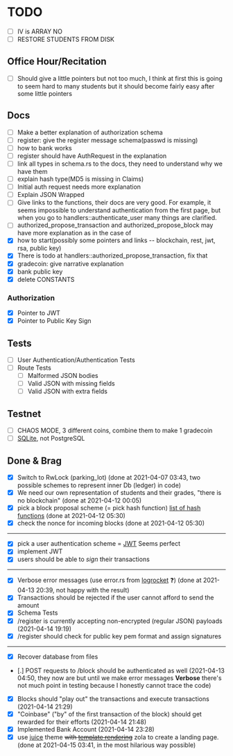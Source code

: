 # TODO

- [ ] IV is ARRAY NO
- [ ] RESTORE STUDENTS FROM DISK

## Office Hour/Recitation
- [ ] Should give a little pointers but not too much, I think at first this is going to seem hard to many students but it should become fairly easy after some little pointers

## Docs
- [ ] Make a better explanation of authorization schema
- [ ] register: give the register message schema(passwd is missing)
- [ ] how to bank works
- [ ] register should have AuthRequest in the explanation
- [ ] link all types in schema.rs to the docs, they need to understand why we have them
- [ ] explain hash type(MD5 is missing in Claims)
- [ ] Initial auth request needs more explanation
- [ ] Explain JSON Wrapped
- [ ] Give links to the functions, their docs are very good. For example, it seems impossible to understand authentication from the first page, but when you go to handlers::authenticate_user many things are clarified.
- [ ] authorized_propose_transaction and authorized_propose_block may have more explanation as in the case of
- [x] how to start(possibly some pointers and links -- blockchain, rest, jwt, rsa, public key)
- [x] There is todo at handlers::authorized_propose_transaction, fix that
- [x] gradecoin: give narrative explanation
- [x] bank public key
- [X] delete CONSTANTS

### Authorization
- [x] Pointer to JWT
- [x] Pointer to Public Key Sign

## Tests
- [ ] User Authentication/Authentication Tests
- [ ] Route Tests
    - [ ] Malformed JSON bodies
    - [ ] Valid JSON with missing fields
    - [ ] Valid JSON with extra fields

## Testnet
- [ ] CHAOS MODE, 3 different coins, combine them to make 1 gradecoin
- [ ] [SQLite](https://unixsheikh.com/articles/sqlite-the-only-database-you-will-ever-need-in-most-cases.html), not PostgreSQL

## Done & Brag
- [x] Switch to RwLock (parking_lot) (done at 2021-04-07 03:43, two possible schemes to represent inner Db (ledger) in code)
- [x] We need our own representation of students and their grades, "there is no blockchain" (done at 2021-04-12 00:05)
- [x] pick a block proposal scheme (= pick hash function) [list of hash functions](https://en.bitcoinwiki.org/wiki/List_of_hash_functions) (done at 2021-04-12 05:30)
- [x] check the nonce for incoming blocks (done at 2021-04-12 05:30)
----
- [X] pick a user authentication scheme = [JWT](https://tools.ietf.org/html/rfc7519) Seems perfect
- [X] implement JWT
- [X] users should be able to _sign_ their transactions
----
- [x] Verbose error messages (use error.rs from [logrocket](https://blog.logrocket.com/create-an-async-crud-web-service-in-rust-with-warp/) ❓) (done at 2021-04-13 20:39, not happy with the result)
- [x] Transactions should be rejected if the user cannot afford to send the amount
- [X] Schema Tests
- [x] /register is currently accepting non-encrypted (regular JSON) payloads (2021-04-14 19:19)
- [x] /register should check for public key pem format and assign signatures
----
- [x] Recover database from files
- [.] POST requests to /block should be authenticated as well (2021-04-13 04:50, they now are but until we make error messages **Verbose** there's not much point in testing because I honestly cannot trace the code)
- [X] Blocks should "play out" the transactions and execute transactions (2021-04-14 21:29)
- [X] "Coinbase" ("by" of the first transaction of the block) should get rewarded for their efforts (2021-04-14 21:48)
- [X] Implemented Bank Account (2021-04-14 23:28)
- [x] use [juice](https://www.getzola.org/themes/juice/) theme ~~with [template rendering](https://blog.logrocket.com/template-rendering-in-rust/)~~ zola to create a landing page. (done at 2021-04-15 03:41, in the most hilarious way possible)
